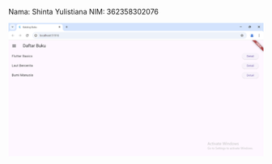 Nama: Shinta Yulistiana
NIM: 362358302076

![Screenshot review-praktikum-1-shintayl9](images/hasil_ujian%20praktikum.png)
